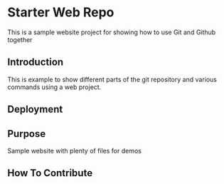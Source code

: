 # Starter Web Repo

This is a sample website project for showing how to use Git and Github together
## Introduction

This is example to show different parts of the git repository and various commands using a web project.

## Deployment

## Purpose

Sample website with plenty of files for demos

## How To Contribute